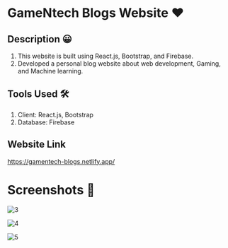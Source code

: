 ﻿# GameNtech Blogs Website ❤️
## Description 😀

1. This website is built using React.js, Bootstrap, and Firebase. 
2. Developed a personal blog website about web development, Gaming, and Machine learning.
   
## Tools Used 🛠

1. Client: React.js, Bootstrap
2. Database: Firebase

## Website Link 
https://gamentech-blogs.netlify.app/

# Screenshots 👀

![3](https://github.com/Laxmikantathare/GameNtech-Blogs/assets/113975228/6a374c9b-f428-423d-b5e8-ec90cfc6e298)

![4](https://github.com/Laxmikantathare/GameNtech-Blogs/assets/113975228/3dc4bbd4-63a6-46f7-84a9-a5551d3ce997)

![5](https://github.com/Laxmikantathare/GameNtech-Blogs/assets/113975228/afcd3aba-9eef-4eba-a87c-53001812afb7)


